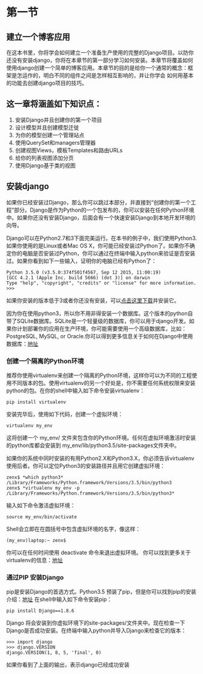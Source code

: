 #  **第一节**

## 建立一个博客应用
在这本书里，你将学会如何建立一个准备生产使用的完整的Django项目。以防你还没有安装django，你将在本章节的第一部分学习如何安装。本章节将覆盖如何使用django创建一个简单的博客应用。本章节的目的是给你一个通常的概念：框架是怎运作的，明白不同的组件之间是怎样相互影响的，并让你学会
如何用基本的功能去创建django项目的技巧。

## 这一章将涵盖如下知识点：
1.  安装Django并且创建你的第一个项目
2.  设计模型并且创建模型迁徙
3.  为你的模型创建一个管理站点
4.  使用QuerySet和managers管理器
5.  创建视图Views，模板Templates和路由URLs
6.  给你的列表视图添加分页
7.  使用Django基于类的视图


## 安装django

如果你已经安装过Django，那么你可以跳过本部分，并直接到“创建你的第一个工程”部分。Django是作为Python的一个包发布的，你可以安装在任何Python环境中。如果你还没有安装Django，后面会有一个快速安装Django到本地开发环境的向导。

Django可以在Python2.7和3下面完美运行。在本书的例子中，我们使用Python3.如果你使用的是Linux或者Mac OS X，你可能已经安装过Python了。如果你不确定你的电脑是否安装过Python，你可以通过在终端中输入python来验证是否安装过。如果你看到如下一些输入，证明你的电脑已经有Python了：
```
Python 3.5.0 (v3.5.0:374f501f4567, Sep 12 2015, 11:00:19)
[GCC 4.2.1 (Apple Inc. build 5666) (dot 3)] on darwin
Type "help", "copyright", "credits" or "license" for more information.
>>>
```

如果你安装的版本低于3或者你还没有安装，可以[点击这里下载](http://www.python.org/download/)并安装它。

因为你在使用python3，所以你不用非得安装一个数据库。这个版本的python自带了SQLite数据库。SQLite是一个轻量级的数据库，你可以用于django开发。如果你计划部署你的应用在生产环境，你可能需要使用一个高级数据库，比如：PostgreSQL, MySQL, or Oracle.你可以得到更多信息关于如何在Django中使用数据库：[地址](https://docs.djangoproject.com/en/1.8/topics/install/#database-installation)

### 创建一个隔离的Python环境
推荐你使用virtualenv来创建一个隔离的Python环境，这样你可以为不同的工程使用不同版本的包。使用virtualenv的另一个好处是，你不需要任何系统权限来安装python的包。在你的shell中输入如下命令安装virtualenv：
```
pip install virtualenv
```
安装完毕后，使用如下代码，创建一个虚拟环境：
```
virtualenv my_env
```
这将创建一个 my_env/ 文件夹包含你的Python环境。任何在虚拟环境激活时安装的python库都会安装到 my_env/lib/python3.5/site-packages文件夹中。

如果你的系统中同时安装的有用Python2.X和Python3.X，你必须告诉virtualenv使用后者。你可以定位Python3的安装路径并且用它创建虚拟环境：
```
zenx$ *which python3*
/Library/Frameworks/Python.framework/Versions/3.5/bin/python3
zenx$ *virtualenv my_env -p
/Library/Frameworks/Python.framework/Versions/3.5/bin/python3*
```

输入如下命令激活虚拟环境：
```
source my_env/bin/activate
```
Shell会立即在在圆括号中包含虚拟环境的名字，像这样：
```
(my_env)laptop:~ zenx$
```
你可以在任何时间使用 deactivate 命令来退出虚拟环境。
你可以找到更多关于virtualenv的信息：[地址](https://virtualenv.pypa.io/en/latest/)

### 通过PIP 安装Django

pip是安装Django的首选方式。Python3.5 预装了pip，但是你可以找到pip的安装介绍：[地址](https://pip.pypa.io/en/stable/installing/)
在shell中输入如下命令安装pip：
```
pip install Django==1.8.6
```
Django 将会安装到你虚拟环境下的site-packages/文件夹中。现在检查一下Django是否成功安装。在终端中输入python并导入Django来检查它的版本：
```
>>> import django
>>> django.VERSION
django.VERSION(1, 8, 5, 'final', 0)
```
如果你看到了上面的输出，表示django已经成功安装
